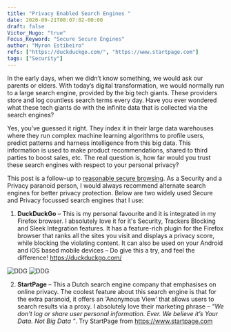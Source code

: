 ```yaml
---
title: "Privacy Enabled Search Engines "
date: 2020-09-21T08:07:02-00:00
draft: false
Victor_Hugo: "true"
Focus_Keyword: "Secure Secure Engines"
author: "Myron Estibeiro"
refs: ["https://duckduckgo.com/", "https://www.startpage.com"]
tags: ["Security"]
---
```


In the early days, when we didn’t know something, we would ask our parents or elders. With today’s digital transformation, we would normally run to a large search engine, provided by the big tech giants. These providers store and log countless search terms every day. Have you ever wondered what these tech giants do with the infinite data that is collected via the search engines? 

Yes, you’ve guessed it right. They index it in their large data warehouses where they run complex machine learning algorithms to profile users, predict patterns and harness intelligence from this big data. This information is used to make product recommendations, shared to third parties to boost sales, etc. The real question is, how far would you trust these search engines with respect to your personal privacy? 

This post is a follow-up to [reasonable secure browsing](https://www.nextpertise.net/reasonablysecurebrowsing/). As a Security and a Privacy paranoid person, I would always recommend alternate search engines for better privacy protection. Below are two widely used Secure and Privacy focussed search engines that I use:

1.	__DuckDuckGo__ – This is my personal favourite and it is integrated in my Firefox browser. I absolutely love it for it's Security, Trackers Blocking and Sleek Integration features. It has a feature-rich plugin for the Firefox browser that ranks all the sites you visit and displays a privacy score, while blocking the violating content. It can also be used on your Android and iOS based mobile devices – Do give this a try, and feel the difference! https://duckduckgo.com/

![DDG](/DDG-1.png)  ![DDG](/DDG-2.png)


2.	__StartPage__ – This a Dutch search engine company that emphasises on online privacy. The coolest feature about this search engine is that for the extra paranoid, it offers an ‘Anonymous View’ that allows users to search results via a proxy. I absolutely love their marketing phrase – _"We don't log or share user personal information. Ever. We believe it’s Your Data. Not Big Data "_. Try StartPage from https://www.startpage.com


